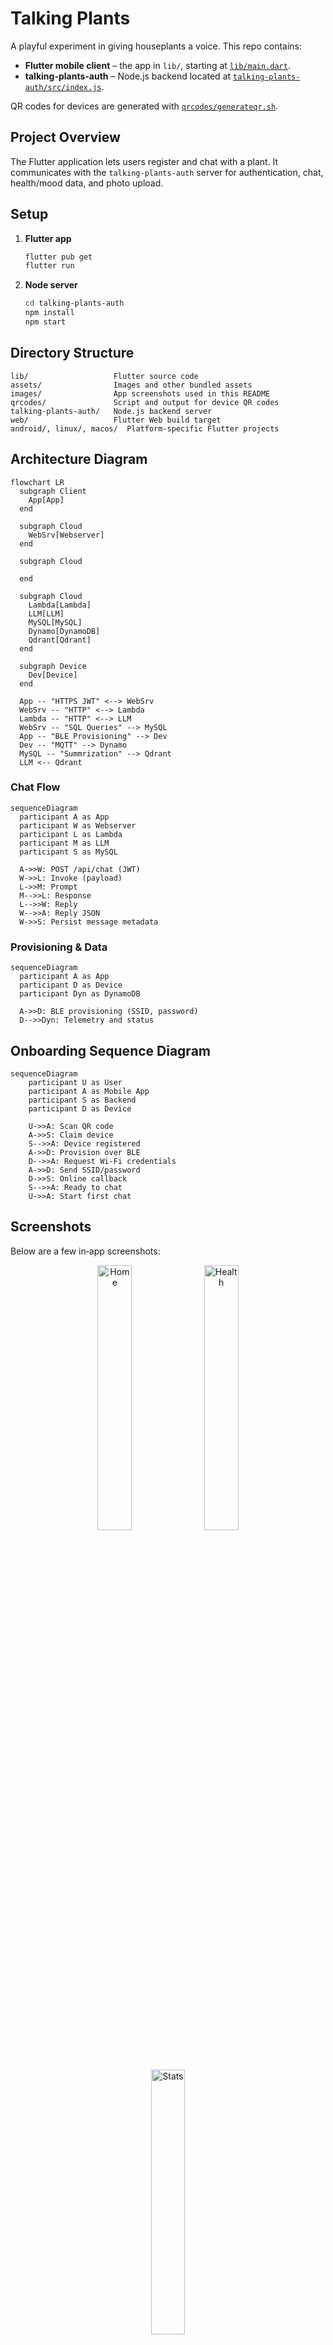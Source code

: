 # Talking Plants

A playful experiment in giving houseplants a voice. This repo contains:

* **Flutter mobile client** – the app in `lib/`, starting at [`lib/main.dart`](lib/main.dart).
* **talking-plants-auth** – Node.js backend located at [`talking-plants-auth/src/index.js`](talking-plants-auth/src/index.js).

QR codes for devices are generated with [`qrcodes/generateqr.sh`](qrcodes/generateqr.sh).

## Project Overview

The Flutter application lets users register and chat with a plant. It communicates with the
`talking-plants-auth` server for authentication, chat, health/mood data, and photo upload.

## Setup

1. **Flutter app**
   ```bash
   flutter pub get
   flutter run
   ```

2. **Node server**
   ```bash
   cd talking-plants-auth
   npm install
   npm start
   ```

## Directory Structure

```
lib/                   Flutter source code
assets/                Images and other bundled assets
images/                App screenshots used in this README
qrcodes/               Script and output for device QR codes
talking-plants-auth/   Node.js backend server
web/                   Flutter Web build target
android/, linux/, macos/  Platform‑specific Flutter projects
```

## Architecture Diagram

```mermaid
flowchart LR
  subgraph Client
    App[App]
  end

  subgraph Cloud
    WebSrv[Webserver]
  end

  subgraph Cloud

  end

  subgraph Cloud
    Lambda[Lambda]
    LLM[LLM]
    MySQL[MySQL]
    Dynamo[DynamoDB]
    Qdrant[Qdrant]
  end

  subgraph Device
    Dev[Device]
  end

  App -- "HTTPS JWT" <--> WebSrv
  WebSrv -- "HTTP" <--> Lambda
  Lambda -- "HTTP" <--> LLM
  WebSrv -- "SQL Queries" --> MySQL
  App -- "BLE Provisioning" --> Dev
  Dev -- "MQTT" --> Dynamo
  MySQL -- "Summrization" --> Qdrant
  LLM <-- Qdrant
```

### Chat Flow

```mermaid
sequenceDiagram
  participant A as App
  participant W as Webserver
  participant L as Lambda
  participant M as LLM
  participant S as MySQL

  A->>W: POST /api/chat (JWT)
  W->>L: Invoke (payload)
  L->>M: Prompt
  M-->>L: Response
  L-->>W: Reply
  W-->>A: Reply JSON
  W->>S: Persist message metadata
```

### Provisioning & Data

```mermaid
sequenceDiagram
  participant A as App
  participant D as Device
  participant Dyn as DynamoDB

  A->>D: BLE provisioning (SSID, password)
  D-->>Dyn: Telemetry and status
```

## Onboarding Sequence Diagram

```mermaid
sequenceDiagram
    participant U as User
    participant A as Mobile App
    participant S as Backend
    participant D as Device

    U->>A: Scan QR code
    A->>S: Claim device
    S-->>A: Device registered
    A->>D: Provision over BLE
    D-->>A: Request Wi‑Fi credentials
    A->>D: Send SSID/password
    D->>S: Online callback
    S-->>A: Ready to chat
    U->>A: Start first chat
```

## Screenshots

Below are a few in‑app screenshots:

<p align="center">
  <img src="images/home.PNG" alt="Home" width="33%" />
  <img src="images/health.PNG" alt="Health" width="33%" />
  <img src="images/stats.PNG" alt="Stats" width="33%" />
  
</p>

## Chat

- **Send**: Mobile app calls `POST /api/chat` with `{ device_id, text }` and displays the returned `reply`.
- **History**: Mobile app loads history via `GET /api/chat/history?device_id=...` and renders the list in the chat pane.
  - Note: The history endpoint reads from the `messages` table. Message persistence on send may be handled by another component in your deployment.

## Photo Upload

- Endpoint: `POST /api/plants/photo` (multipart/form-data)
  - Fields: `device_id`, `plant_id`, optional `avatar_name`, and `photo` file
  - On success, updates caretaker with plant info and stores the image. Files are served from `/uploads/...`.

## Health & Mood

- Latest health snapshot: `GET /api/health/latest?device_id=...`
  - Returns `current_mood` buckets and flags: `status_checked`, `streak_claimed`.
- Mark checked: `POST /api/health/mark-checked` with `{ device_id }` to set today’s `status_checked = 1`.
- Claim streak: `POST /api/health/claim-streak` with `{ device_id }` to update user streaks.
- Current streak: `GET /api/health/current-streak?device_id=...` → `{ current_streak }`.
- Last 30 days chart data: `GET /api/personality-evolution?device_id=...` → daily sensor-derived values.

## Database Schema

```mermaid
erDiagram
    USERS {
        string id
        string email
        string passwordHash
    }
    DEVICES {
        string id
        boolean claimed
        string claim_token
        boolean online
    }
    CARETAKER {
        string user_id
        string device_id
        string plant_id
        boolean device_synced
        string photo_url
    }
    MESSAGES {
        string id
        string user_id
        string plant_id
        string role
        string message_text
        datetime created_at
    }
    PERSONALITY_EVOLUTION {
        string id
        string device_id
        string plant_id
        datetime timestamp
        json sensor_readings
        json current_mood
    }
    STREAK {
        string id
        string user_id
        string device_id
        string plant_id
        int current_streak
        int longest_streak
        date last_date
    }
    USERS ||--o{ CARETAKER : ""
    DEVICES ||--o{ CARETAKER : ""
    USERS ||--o{ MESSAGES : ""
    CARETAKER ||--o{ MESSAGES : ""
    CARETAKER ||--o{ PERSONALITY_EVOLUTION : ""
    CARETAKER ||--o{ STREAK : ""
```

---
This repo's most important files are [`lib/main.dart`](lib/main.dart),
[`lib/services/plant_service.dart`](lib/services/plant_service.dart),
[`talking-plants-auth/src/index.js`](talking-plants-auth/src/index.js).
